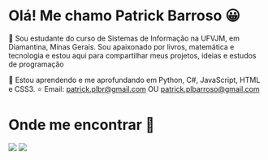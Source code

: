 # Olá! Me chamo Patrick Barroso 😀
👋 Sou estudante do curso de Sistemas de Informação na UFVJM, em Diamantina, Minas Gerais. Sou apaixonado por livros, matemática e tecnologia e estou aqui para compartilhar meus projetos, ideias e estudos de programação 

🎈 Estou aprendendo e me aprofundando em Python, C#, JavaScript, HTML e CSS3. 
⭐ Email: patrick.plbr@gmail.com OU patrick.plbarroso@gmail.com
          

# Onde me encontrar 🧡
[<img src="https://img.shields.io/badge/linkedin-%230077B5.svg?&style=for-the-badge&logo=linkedin&logoColor=white" />](https://www.linkedin.com/in/patrick-barroso-a1a094195/) 
[<img src = "https://img.shields.io/badge/instagram-%23E4405F.svg?&style=for-the-badge&logo=instagram&logoColor=white">](https://www.instagram.com/patrick.barroso/) 

